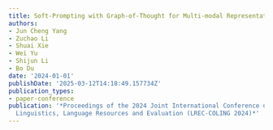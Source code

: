 ```yaml
---
title: Soft-Prompting with Graph-of-Thought for Multi-modal Representation Learning
authors:
- Jun Cheng Yang
- Zuchao Li
- Shuai Xie
- Wei Yu
- Shijun Li
- Bo Du
date: '2024-01-01'
publishDate: '2025-03-12T14:18:49.157734Z'
publication_types:
- paper-conference
publication: '*Proceedings of the 2024 Joint International Conference on Computational
  Linguistics, Language Resources and Evaluation (LREC-COLING 2024)*'
---
```


